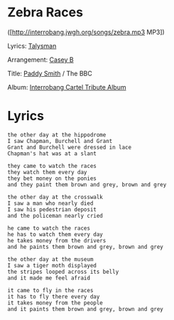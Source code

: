 # Zebra Races 

([http://interrobang.jwgh.org/songs/zebra.mp3 MP3])

Lyrics: [Talysman](/talysman)

Arrangement: [Casey B](/casey-b)

Title: [Paddy Smith](/paddy-smith) / The BBC

Album: [Interrobang Cartel Tribute Album](/interrobang-cartel-tribute-album)

# Lyrics
    the other day at the hippodrome 
    I saw Chapman, Burchell and Grant 
    Grant and Burchell were dressed in lace 
    Chapman's hat was at a slant 

    they came to watch the races 
    they watch them every day 
    they bet money on the ponies 
    and they paint them brown and grey, brown and grey 

    the other day at the crosswalk 
    I saw a man who nearly died 
    I saw his pedestrian deposit 
    and the policeman nearly cried 

    he came to watch the races 
    he has to watch them every day 
    he takes money from the drivers 
    and he paints them brown and grey, brown and grey 

    the other day at the museum 
    I saw a tiger moth displayed 
    the stripes looped across its belly 
    and it made me feel afraid 

    it came to fly in the races 
    it has to fly there every day 
    it takes money from the people 
    and it paints them brown and grey, brown and grey